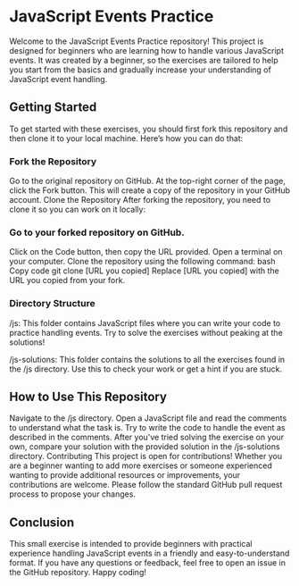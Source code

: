 
# JavaScript Events Practice
Welcome to the JavaScript Events Practice repository! This project is designed for beginners who are learning how to handle various JavaScript events. It was created by a beginner, so the exercises are tailored to help you start from the basics and gradually increase your understanding of JavaScript event handling.

## Getting Started
To get started with these exercises, you should first fork this repository and then clone it to your local machine. Here’s how you can do that:

### Fork the Repository
Go to the original repository on GitHub.
At the top-right corner of the page, click the Fork button. This will create a copy of the repository in your GitHub account.
Clone the Repository
After forking the repository, you need to clone it so you can work on it locally:

### Go to your forked repository on GitHub.
Click on the Code button, then copy the URL provided.
Open a terminal on your computer.
Clone the repository using the following command:
bash
Copy code
git clone [URL you copied]
Replace [URL you copied] with the URL you copied from your fork.

### Directory Structure
/js: This folder contains JavaScript files where you can write your code to practice handling events. Try to solve the exercises without peaking at the solutions!

/js-solutions: This folder contains the solutions to all the exercises found in the /js directory. Use this to check your work or get a hint if you are stuck.

## How to Use This Repository
Navigate to the /js directory.
Open a JavaScript file and read the comments to understand what the task is.
Try to write the code to handle the event as described in the comments.
After you've tried solving the exercise on your own, compare your solution with the provided solution in the /js-solutions directory.
Contributing
This project is open for contributions! Whether you are a beginner wanting to add more exercises or someone experienced wanting to provide additional resources or improvements, your contributions are welcome. Please follow the standard GitHub pull request process to propose your changes.

## Conclusion
This small exercise is intended to provide beginners with practical experience handling JavaScript events in a friendly and easy-to-understand format. If you have any questions or feedback, feel free to open an issue in the GitHub repository. Happy coding!
